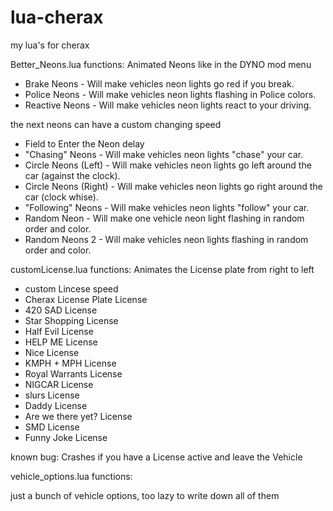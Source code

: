 # lua-cherax
my lua's for cherax

Better_Neons.lua functions:
Animated Neons like in the DYNO mod menu

+ Brake Neons - Will make vehicles neon lights go red if you break.
+ Police Neons - Will make vehicles neon lights flashing in Police colors.
+ Reactive Neons - Will make vehicles neon lights react to your driving.

the next neons can have a custom changing speed
+ Field to Enter the Neon delay
+ "Chasing" Neons - Will make vehicles neon lights "chase" your car.
+ Circle Neons (Left) - Will make vehicles neon lights go left around the car (against the clock).
+ Circle Neons (Right) - Will make vehicles neon lights go right around the car (clock whise).
+ "Following" Neons - Will make vehicles neon lights "follow" your car.
+ Random Neon - Will make one vehicle neon light flashing in random order and color.
+ Random Neons 2 - Will make vehicles neon lights flashing in random order and color.

customLicense.lua functions:
Animates the License plate from right to left

+ custom Lincese speed
+ Cherax License Plate License
+ 420 SAD License
+ Star Shopping License
+ Half Evil License 
+ HELP ME License
+ Nice License
+ KMPH + MPH License
+ Royal Warrants License
+ NIGCAR License
+ slurs License
+ Daddy License
+ Are we there yet? License
+ SMD License
+ Funny Joke License

known bug:  Crashes if you have a License active and leave the Vehicle

vehicle_options.lua functions:

just a bunch of vehicle options, too lazy to write down all of them
